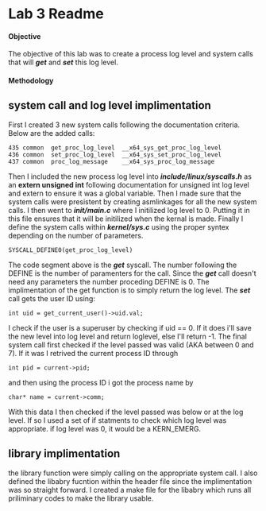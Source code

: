 # Lab 3 Readme

#### Objective

The objective of this lab was to create a process log level and system calls that will ***get*** and ***set*** this log level. 

#### Methodology

## system call and log level implimentation 
First I created 3 new system calls following the documentation criteria. Below are the added calls:

	435	common	get_proc_log_level	__x64_sys_get_proc_log_level
	436	common	set_proc_log_level	__x64_sys_set_proc_log_level
	437	common	proc_log_message	__x64_sys_proc_log_message
	
Then I included the new process log level into ***include/linux/syscalls.h*** as an ****extern unsigned int**** following documentation for unsigned int log level and extern to ensure it was a global variable.
Then I made sure that the system calls were presistent by creating asmlinkages for all the new system calls.
I then went to ***init/main.c*** where I initilized log level to 0. Putting it in this file ensures that it will be initilized when the kernal is made.
Finally I define the system calls within ***kernel/sys.c*** using the proper syntex depending on the number of parameters.
	
	SYSCALL_DEFINE0(get_proc_log_level)
	
The code segment above is the ***get*** syscall. The number following the DEFINE is the number of paramenters for the call. Since the ***get*** call doesn't need any parameters the number proceding DEFINE is 0.
The implimentation of the get function is to simply return the log level. The ***set*** call gets the user ID using:

	int uid = get_current_user()->uid.val;

I check if the user is a superuser by checking if uid == 0. If it does i'll save the new level into log level and return loglevel, else I'll return -1.
The final system call first checked if the level passed was valid (AKA between 0 and 7). If it was I retrived the current process ID through 

	int pid = current->pid;
	
and then using the process ID i got the process name by 
	
	char* name = current->comm;
	
With this data I then checked if the level passed was below or at the log level. If so I used a set of if statments to check which log level was appropriate. if log level was 0, it would be a KERN_EMERG.

## library implimentation 

the library function were simply calling on the appropriate system call. I also defined the libabry fucntion within the header file since the implimentation was so straight forward. 
I created a make file for the libabry which runs all priliminary codes to make the library usable.
